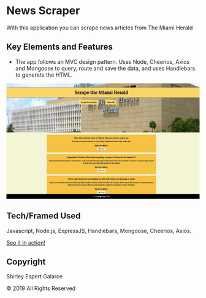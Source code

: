 # News Scraper
With this application you can scrape news articles from The Miami Herald

## Key Elements and Features

- The app follows an MVC design pattern. Uses Node, Cheerios, Axios and Mongoose to query, route and save the data, and uses Handlebars to generate the HTML.

![Home Page](https://github.com/sespert/news-scraper/blob/master/public/assets/screenshot.png)

## Tech/Framed Used

Javascript, Node.js, ExpressJS, Handlebars, Mongoose, Cheerios, Axios.

[See it in action!](https://mighty-savannah-68418.herokuapp.com/)

## Copyright

Shirley Espert Galarce

© 2019 All Rights Reserved
